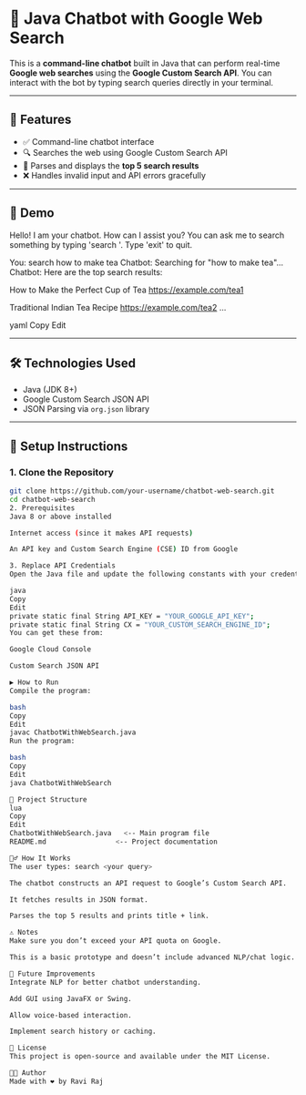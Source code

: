 # 🤖 Java Chatbot with Google Web Search

This is a **command-line chatbot** built in Java that can perform real-time **Google web searches** using the **Google Custom Search API**. You can interact with the bot by typing search queries directly in your terminal.

---

## 🚀 Features

- ✅ Command-line chatbot interface
- 🔍 Searches the web using Google Custom Search API
- 📜 Parses and displays the **top 5 search results**
- ❌ Handles invalid input and API errors gracefully

---

## 📸 Demo

Hello! I am your chatbot. How can I assist you?
You can ask me to search something by typing 'search <your query>'. Type 'exit' to quit.

You: search how to make tea
Chatbot: Searching for "how to make tea"...
Chatbot: Here are the top search results:

How to Make the Perfect Cup of Tea
https://example.com/tea1

Traditional Indian Tea Recipe
https://example.com/tea2
...

yaml
Copy
Edit

---

## 🛠️ Technologies Used

- Java (JDK 8+)
- Google Custom Search JSON API
- JSON Parsing via `org.json` library

---

## 🔑 Setup Instructions

### 1. Clone the Repository
```bash
git clone https://github.com/your-username/chatbot-web-search.git
cd chatbot-web-search
2. Prerequisites
Java 8 or above installed

Internet access (since it makes API requests)

An API key and Custom Search Engine (CSE) ID from Google

3. Replace API Credentials
Open the Java file and update the following constants with your credentials:

java
Copy
Edit
private static final String API_KEY = "YOUR_GOOGLE_API_KEY";
private static final String CX = "YOUR_CUSTOM_SEARCH_ENGINE_ID";
You can get these from:

Google Cloud Console

Custom Search JSON API

▶️ How to Run
Compile the program:

bash
Copy
Edit
javac ChatbotWithWebSearch.java
Run the program:

bash
Copy
Edit
java ChatbotWithWebSearch

📂 Project Structure
lua
Copy
Edit
ChatbotWithWebSearch.java   <-- Main program file
README.md                 <-- Project documentation

🙋‍♂️ How It Works
The user types: search <your query>

The chatbot constructs an API request to Google’s Custom Search API.

It fetches results in JSON format.

Parses the top 5 results and prints title + link.

⚠️ Notes
Make sure you don’t exceed your API quota on Google.

This is a basic prototype and doesn’t include advanced NLP/chat logic.

📌 Future Improvements
Integrate NLP for better chatbot understanding.

Add GUI using JavaFX or Swing.

Allow voice-based interaction.

Implement search history or caching.

📃 License
This project is open-source and available under the MIT License.

👨‍💻 Author
Made with ❤️ by Ravi Raj
